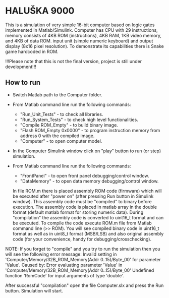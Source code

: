HALUŠKA 9000
============
This is a simulation of very simple 16-bit computer based on logic gates implemented in Matlab/Simulink.
Computer has CPU with 29 instructions, memory consists of 4KB ROM (instructions), 4KB RAM, 1KB video memory, and 4KB of data ROM.
input unit (simple numeric keyboard) and output display (8x16 pixel resolution). To demonstrate
its capabilities there is Snake game hardcoded in ROM.

!!!Please note that this is not the final version, project is still under development!!!


How to run 
----------
- Switch Matlab path to the Computer folder.
- From Matlab command line run the following commands:
    - "Run_Unit_Tests"         - to check all libraries.
    - "Run_System_Tests"       - to check high level functionalities.
    - "Compile ROM_Empty"      - to build binary image.
    - "Flash ROM_Empty 0x0000" - to program instruction memory from address 0 with the compiled image.
    - "Computer"               - to open computer model.
- In the Computer Simulink window click on "play" button to run (or step) simulation.
- From Matlab command line run the following commands:
    - "FrontPanel" - to open front panel debugging/control window.
    - "DataMemory" - to open data memory debugging/control window.


    In file ROM.m there is placed assembly ROM code (firmware) which will be executed after "power on"
(after pressing Run button in Simulink window). This assembly code must be "compiled" to binary
before execution. The assembly code is placed in matlab array in the double format (default matlab format
for storing numeric data). During "compilation" the assembly code is converted to uint16_t format
and can be executed. To compile the code execute ROM.m file from Matlab command line (>> ROM).
You will see compiled binary code in uint16_t format as well as in uint8_t format (MSB/LSB) and also
original assembly code (for your convenience, handy for debugging/crosschecking). 

NOTE: If you forget to "compile" and you try to run the simulation then you will see the following error
message:
    Invalid setting in 'Computer/Memory/32B_ROM_Memory(Addr 0..15)/Byte_00' for parameter 'Value'.
    Caused by:
    Error evaluating parameter 'Value' in 'Computer/Memory/32B_ROM_Memory(Addr 0..15)/Byte_00'
    Undefined function 'RomCode' for input arguments of type 'double'.

After successful "compilation" open the file Computer.slx and press the Run button. Simulation will start.


